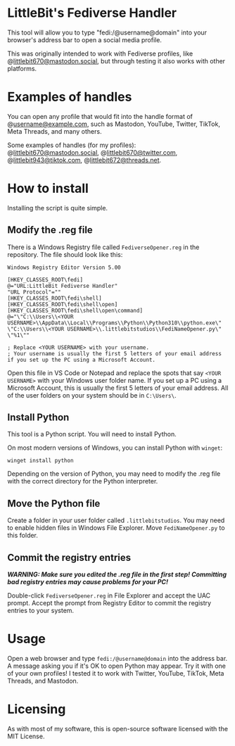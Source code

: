 # LittleBit's Fediverse Handler

This tool will allow you to type "fedi:/@username@domain" into your browser's address bar to open a social media profile. 

This was originally intended to work with Fediverse profiles, like @littlebit670@mastodon.social, but through testing it also works with other platforms.

# Examples of handles

You can open any profile that would fit into the handle format of @username@example.com, such as Mastodon, YouTube, Twitter, TikTok, Meta Threads, and many others.

Some examples of handles (for my profiles): @littlebit670@mastodon.social, @littlebit670@twitter.com, @littlebit943@tiktok.com, @littlebit672@threads.net.

# How to install
Installing the script is quite simple.

## Modify the .reg file
There is a Windows Registry file called `FediverseOpener.reg` in the repository. The file should look like this:

```reg
Windows Registry Editor Version 5.00

[HKEY_CLASSES_ROOT\fedi]
@="URL:LittleBit Fediverse Handler"
"URL Protocol"=""
[HKEY_CLASSES_ROOT\fedi\shell]
[HKEY_CLASSES_ROOT\fedi\shell\open]
[HKEY_CLASSES_ROOT\fedi\shell\open\command]
@="\"C:\\Users\\<YOUR USERNAME>\\AppData\\Local\\Programs\\Python\\Python310\\python.exe\" \"C:\\Users\\<YOUR USERNAME>\\.littlebitstudios\\FediNameOpener.py\" \"%1\""

; Replace <YOUR USERNAME> with your username.
; Your username is usually the first 5 letters of your email address if you set up the PC using a Microsoft Account.
```

Open this file in VS Code or Notepad and replace the spots that say `<YOUR USERNAME>` with your Windows user folder name.
If you set up a PC using a Microsoft Account, this is usually the first 5 letters of your email address. All of the user folders on your system should be in `C:\Users\`.

## Install Python
This tool is a Python script. You will need to install Python.

On most modern versions of Windows, you can install Python with `winget`:
```pwsh
winget install python
```

Depending on the version of Python, you may need to modify the .reg file with the correct directory for the Python interpreter.

## Move the Python file
Create a folder in your user folder called `.littlebitstudios`. You may need to enable hidden files in Windows File Explorer. Move `FediNameOpener.py` to this folder.

## Commit the registry entries
***WARNING: Make sure you edited the .reg file in the first step! Committing bad registry entries may cause problems for your PC!***

Double-click `FediverseOpener.reg` in File Explorer and accept the UAC prompt. Accept the prompt from Registry Editor to commit the registry entries to your system.

# Usage
Open a web browser and type `fedi:/@username@domain` into the address bar. A message asking you if it's OK to open Python may appear.
Try it with one of your own profiles! I tested it to work with Twitter, YouTube, TikTok, Meta Threads, and Mastodon. 

# Licensing
As with most of my software, this is open-source software licensed with the MIT License.